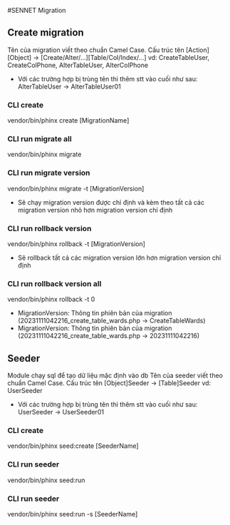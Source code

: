 #SENNET Migration

## Create migration
Tên của migration viết theo chuẩn Camel Case.
Cấu trúc tên [Action][Object] -> [Create/Alter/...][Table/Col/Index/...]
vd: CreateTableUser, CreateColPhone, AlterTableUser, AlterColPhone
* Với các trường hợp bị trùng tên thì thêm stt vào cuối như sau: AlterTableUser -> AlterTableUser01

### CLI create 
vendor/bin/phinx create [MigrationName]

### CLI run migrate all
vendor/bin/phinx migrate

### CLI run migrate version
vendor/bin/phinx migrate -t [MigrationVersion]
* Sẽ chạy migration version được chỉ định và kèm theo tất cả các migration version nhỏ hơn migration version chỉ định

### CLI run rollback version
vendor/bin/phinx rollback -t [MigrationVersion]
* Sẽ rollback tất cả các migration version lớn hơn migration version chỉ định

### CLI run rollback version all
vendor/bin/phinx rollback -t 0

* MigrationVersion: Thông tin phiên bản của migration (20231111042216_create_table_wards.php -> CreateTableWards)
* MigrationVersion: Thông tin phiên bản của migration (20231111042216_create_table_wards.php -> 20231111042216)

## Seeder
Module chạy sql để tạo dữ liệu mặc định vào db
Tên của seeder viết theo chuẩn Camel Case.
Cấu trúc tên [Object]Seeder -> [Table]Seeder
vd: UserSeeder
* Với các trường hợp bị trùng tên thì thêm stt vào cuối như sau: UserSeeder -> UserSeeder01

### CLI create 
vendor/bin/phinx seed:create [SeederName]

### CLI run seeder
vendor/bin/phinx seed:run

### CLI run seeder
vendor/bin/phinx seed:run -s [SeederName]